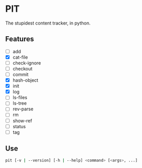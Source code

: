# PIT

The stupidest content tracker, in python.

## Features

- [ ] add
- [x] cat-file
- [ ] check-ignore
- [ ] checkout
- [ ] commit
- [x] hash-object
- [x] init
- [x] log
- [ ] ls-files
- [ ] ls-tree
- [ ] rev-parse
- [ ] rm
- [ ] show-ref
- [ ] status
- [ ] tag

## Use

```sh
pit [-v | --version] [-h | --help] <command> [<args>, ...]
```
